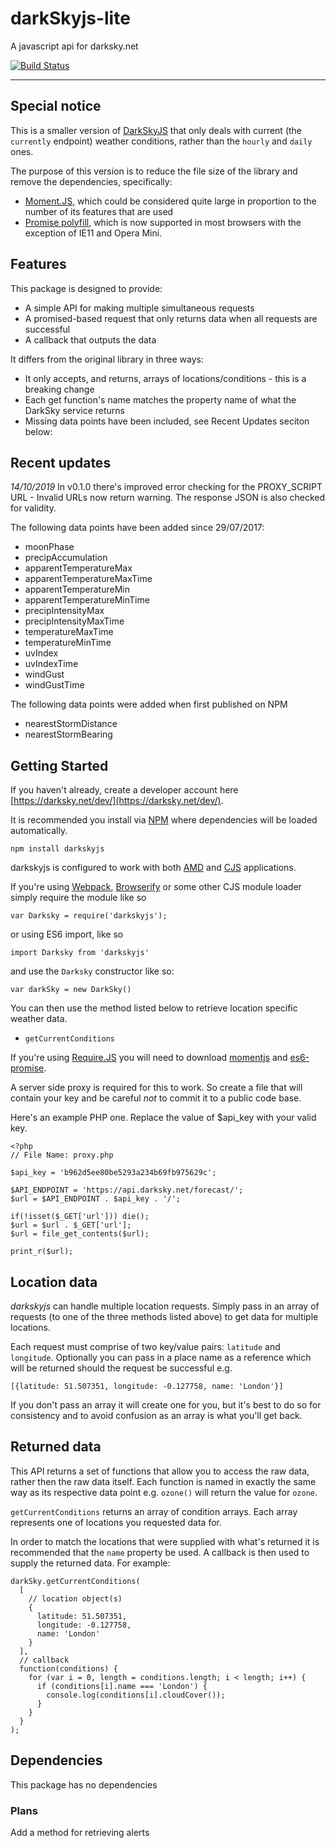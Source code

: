 # darkSkyjs-lite

A javascript api for darksky.net

[![Build Status](https://travis-ci.org/rjbultitude/darkskyjs.svg?branch=master)](https://travis-ci.org/rjbultitude/darkskyjs)

---

## Special notice

This is a smaller version of [DarkSkyJS](https://github.com/rjbultitude/darkskyjs) that only deals with current (the `currently` endpoint) weather conditions, rather than the `hourly` and `daily` ones. 

The purpose of this version is to reduce the file size of the library and remove the dependencies, specifically:
 * [Moment.JS](https://momentjs.com/), which could be considered quite large in proportion to the number of its features that are used
 * [Promise polyfill](https://github.com/jakearchibald/es6-promise), which is now supported in most browsers with the exception of IE11 and Opera Mini.

## Features

This package is designed to provide:

* A simple API for making multiple simultaneous requests
* A promised-based request that only returns data when all requests are successful
* A callback that outputs the data

It differs from the original library in three ways:

* It only accepts, and returns, arrays of locations/conditions - this is a breaking change
* Each get function's name matches the property name of what the DarkSky service returns
* Missing data points have been included, see Recent Updates seciton below:


## Recent updates

_14/10/2019_
In v0.1.0 there's improved error checking for the PROXY_SCRIPT URL - Invalid URLs now return warning. The response JSON is also checked for validity.

The following data points have been added since 29/07/2017:

* moonPhase
* precipAccumulation
* apparentTemperatureMax
* apparentTemperatureMaxTime
* apparentTemperatureMin
* apparentTemperatureMinTime
* precipIntensityMax
* precipIntensityMaxTime
* temperatureMaxTime
* temperatureMinTime
* uvIndex
* uvIndexTime
* windGust
* windGustTime

The following data points were added when first published on NPM

* nearestStormDistance
* nearestStormBearing

## Getting Started

If you haven't already, create a developer account here [https://darksky.net/dev/](https://darksky.net/dev/).

It is recommended you install via [NPM](https://npmjs.com) where dependencies will be loaded automatically.

`npm install darkskyjs`

darkskyjs is configured to work with both [AMD](https://en.wikipedia.org/wiki/Asynchronous_module_definition) and [CJS](https://en.wikipedia.org/wiki/CommonJS) applications.

If you're using [Webpack](http://webpack.github.io/), [Browserify](http://browserify.org/) or some other CJS module loader simply require the module like so

`var Darksky = require('darkskyjs');`

or using ES6 import, like so

`import Darksky from 'darkskyjs'`

and use the `Darksky` constructor like so:

`var darkSky = new DarkSky()`

You can then use the method listed below to retrieve location specific weather data.

* `getCurrentConditions`

If you're using [Require.JS](http://requirejs.org/) you will need to download [momentjs](https://momentjs.com/) and [es6-promise](https://github.com/stefanpenner/es6-promise).

A server side proxy is required for this to work. So create a file that will contain your key and be careful _not_ to commit it to a public code base.

Here's an example PHP one. Replace the value of $api_key with your valid key.

```
<?php
// File Name: proxy.php

$api_key = 'b962d5ee80be5293a234b69fb975629c';

$API_ENDPOINT = 'https://api.darksky.net/forecast/';
$url = $API_ENDPOINT . $api_key . '/';

if(!isset($_GET['url'])) die();
$url = $url . $_GET['url'];
$url = file_get_contents($url);

print_r($url);
```

## Location data

_darkskyjs_ can handle multiple location requests. Simply pass in an array of requests (to one of the three methods listed above) to get data for multiple locations. 

Each request must comprise of two key/value pairs: `latitude` and `longitude`. Optionally you can pass in a place name as a reference which will be returned should the request be successful e.g.
```
[{latitude: 51.507351, longitude: -0.127758, name: 'London'}]
```

If you don't pass an array it will create one for you, but it's best to do so for consistency and to avoid confusion as an array is what you'll get back.

## Returned data

This API returns a set of functions that allow you to access the raw data, rather then the raw data itself. Each function is named in exactly the same way as its respective data point e.g. `ozone()` will return the value for `ozone`.

`getCurrentConditions` returns an array of condition arrays. Each array represents one of locations you requested data for. 

In order to match the locations that were supplied with what's returned it is recommended that the `name` property be used. A callback is then used to supply the returned data. For example:

```
darkSky.getCurrentConditions(
  [
    // location object(s)
    {
      latitude: 51.507351,
      longitude: -0.127758,
      name: 'London'
    }
  ],
  // callback
  function(conditions) {
    for (var i = 0, length = conditions.length; i < length; i++) {
      if (conditions[i].name === 'London') {
        console.log(conditions[i].cloudCover());
      }
    }
  }
);
```

## Dependencies

This package has no dependencies

### Plans

Add a method for retrieving alerts